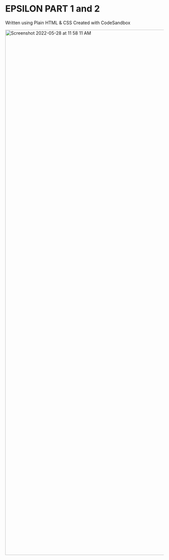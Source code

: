 # EPSILON PART 1 and 2 

Written using Plain HTML & CSS 
Created with CodeSandbox

<img width="1672" alt="Screenshot 2022-05-28 at 11 58 11 AM" src="https://user-images.githubusercontent.com/33520299/170813427-267876ab-4bf2-46cc-aba7-37d4309bd43a.png">
